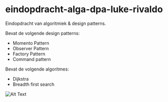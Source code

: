 # eindopdracht-alga-dpa-luke-rivaldo
 Eindopdracht van algoritmiek & design patterns. 
 
 Bevat de volgende design patterns: 

- Momento Pattern
- Observer Pattern
- Factory Pattern
- Command pattern

Bevat de volgende algoritmes:

- Dijkstra
- Breadth first search

![Alt Text](https://media4.giphy.com/media/jfhLiiF2kWmCHhLFoZ/giphy.gif?cid=790b76111792ae88a5cc0d782ffc4a8b5e8b4276f219f9c0&rid=giphy.gif&ct=g)
